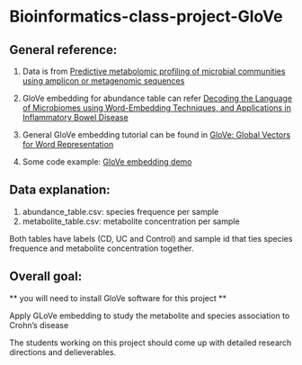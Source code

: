 # Bioinformatics-class-project-GloVe

## General reference:

1. Data is from [Predictive metabolomic profiling of microbial communities using amplicon or metagenomic sequences](https://www.nature.com/articles/s41467-019-10927-1#MOESM1)

2. GloVe embedding for abundance table can refer [Decoding the Language of Microbiomes using Word-Embedding Techniques, and Applications in Inflammatory Bowel Disease](https://www.biorxiv.org/content/10.1101/748152v1.full.pdf)

3. General GloVe embedding tutorial can be found in [GloVe: Global Vectors for Word Representation](https://nlp.stanford.edu/projects/glove/)

4. Some code example: [GloVe embedding demo](https://github.com/stanfordnlp/GloVe/blob/master/demo.sh)

## Data explanation:

1. abundance_table.csv: species frequence per sample
2. metabolite_table.csv: metabolite concentration per sample

Both tables have labels (CD, UC and Control) and sample id that ties species frequence and metabolite concentration together.

## Overall goal:

** you will need to install GloVe software for this project **

Apply GLoVe embedding to study the metabolite and species association to Crohn’s disease

The students working on this project should come up with detailed research directions and delieverables.
